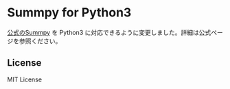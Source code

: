# Summpy for Python3

[公式のSummpy](https://github.com/recruit-tech/summpy) を Python3 に対応できるように変更しました。詳細は公式ページを参照ください。

## License
MIT License